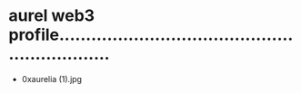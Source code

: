 # aurel web3 profile...............................................................
- 0xaurelia (1).jpg

